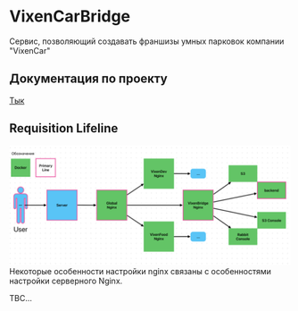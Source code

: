 # VixenCarBridge
Сервис, позволяющий создавать франшизы умных парковок компании "VixenCar"

## Документация по проекту
[Тык](docs/README.md)

## Requisition Lifeline
![img.png](docs/images/request_path.png)
Некоторые особенности настройки nginx связаны с особенностями настройки серверного Nginx.

TBC...